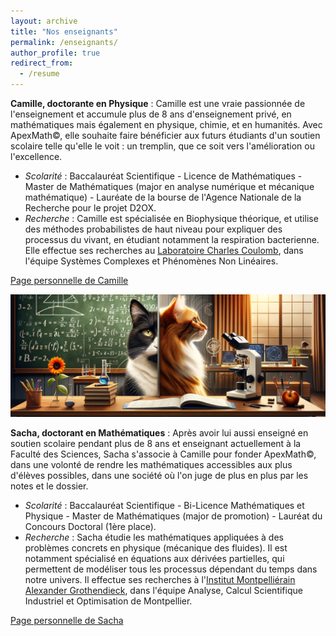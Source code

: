 ```yaml
---
layout: archive
title: "Nos enseignants"
permalink: /enseignants/
author_profile: true
redirect_from:
  - /resume
---
```

<b>Camille, doctorante en Physique</b> :
Camille est une vraie passionnée de l'enseignement et accumule plus de 8 ans d'enseignement privé, en mathématiques mais également en physique, chimie, et en humanités. Avec ApexMath©, elle souhaite faire bénéficier aux futurs étudiants d'un soutien scolaire telle qu'elle le voit : un tremplin, que ce soit vers l'amélioration ou l'excellence.
- <i>Scolarité</i> : Baccalauréat Scientifique - Licence de Mathématiques - Master de Mathématiques (major en analyse numérique et mécanique mathématique) - Lauréate de la bourse de l'Agence Nationale de la Recherche pour le projet D2OX. <br>
- <i>Recherche</i> : Camille est spécialisée en Biophysique théorique, et utilise des méthodes probabilistes de haut niveau pour expliquer des processus du vivant, en étudiant notamment la respiration bacterienne. Elle effectue ses recherches au [Laboratoire Charles Coulomb](https://coulomb.umontpellier.fr), dans l'équipe Systèmes Complexes et Phénomènes Non Linéaires. <br>

[Page personnelle de Camille](https://camillecelaries.github.io)

![Vos enseignants légèrement modifiés](/images/mathetphycrop.png)

<b>Sacha, doctorant en Mathématiques</b> :
Après avoir lui aussi enseigné en soutien scolaire pendant plus de 8 ans et enseignant actuellement à la Faculté des Sciences, Sacha s'associe à Camille pour fonder ApexMath©, dans une volonté de rendre les mathématiques accessibles aux plus d'élèves possibles, dans une société où l'on juge de plus en plus par les notes et le dossier.
- <i>Scolarité</i> : Baccalauréat Scientifique - Bi-Licence Mathématiques et Physique - Master de Mathématiques (major de promotion) - Lauréat du Concours Doctoral (1ère place).<br>
- <i>Recherche</i> : Sacha étudie les mathématiques appliquées à des problèmes concrets en physique (mécanique des fluides). Il est notamment spécialisé en équations aux dérivées partielles, qui permettent de modéliser tous les processus dépendant du temps dans notre univers. Il effectue ses recherches à l'[Institut Montpelliérain Alexander Grothendieck](https://imag.umontpellier.fr), dans l'équipe Analyse, Calcul Scientifique Industriel et Optimisation de Montpellier. <br>

[Page personnelle de Sacha](https://sachacardonna.github.io) 

